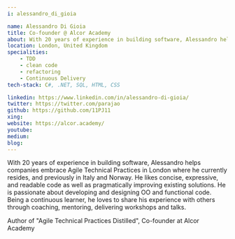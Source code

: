```yaml
---
i: alessandro_di_gioia

name: Alessandro Di Gioia
title: Co-founder @ Alcor Academy
about: With 20 years of experience in building software, Alessandro helps companies embrace Agile Technical Practices.
location: London, United Kingdom
specialities:
    - TDD
    - clean code
    - refactoring
    - Continuous Delivery
tech-stack: C#, .NET, SQL, HTML, CSS

linkedin: https://www.linkedin.com/in/alessandro-di-gioia/
twitter: https://twitter.com/parajao
github: https://github.com/11PJ11
xing: 
website: https://alcor.academy/
youtube: 
medium: 
blog: 
---
```


With 20 years of experience in building software, Alessandro helps companies embrace Agile Technical Practices in London where he currently resides, and previously in Italy and Norway. He likes concise, expressive, and readable code as well as pragmatically improving existing solutions. He is passionate about developing and designing OO and functional code. Being a continuous learner, he loves to share his experience with others through coaching, mentoring, delivering workshops and talks.


Author of "Agile Technical Practices Distilled", Co-founder at Alcor Academy